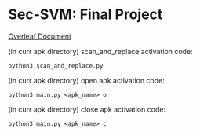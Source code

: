 # Sec-SVM: Final Project

[Overleaf Document](https://www.overleaf.com/read/fnqvkdtqjjnj)

(in curr apk directory) scan_and_replace activation code: 


```python3 scan_and_replace.py```

(in curr apk directory) open apk activation code: 


```python3 main.py <apk_name> o```

(in curr apk directory) close apk activation code: 


```python3 main.py <apk_name> c```
